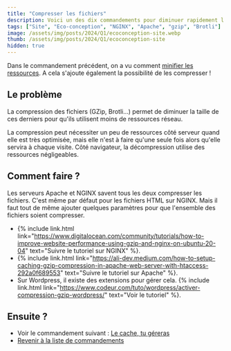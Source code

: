 ```yaml
---
title: "Compresser les fichiers"
description: Voici un des dix commandements pour diminuer rapidement l'empreinte environnementale d'un site internet.
tags: ["Site", "Eco-conception", "NGINX", "Apache", "gzip", "Brotli"]
image: /assets/img/posts/2024/Q1/ecoconception-site.webp
thumb: /assets/img/posts/2024/Q1/ecoconception-site
hidden: true
---
```


Dans le commandement précédent, on a vu comment [minifier les ressources](07-minifier-css-javascript-html.html). A cela s'ajoute également la possibilité de les compresser !

## Le problème 

La compression des fichiers (GZip, Brotli...) permet de diminuer la taille de ces derniers pour qu'ils utilisent moins de ressources réseau. 

La compression peut nécessiter un peu de ressources côté serveur quand elle est très optimisée, mais elle n'est à faire qu'une seule fois alors qu'elle servira à chaque visite.
Côté navigateur, la décompression utilise des ressources négligeables.

## Comment faire ?

Les serveurs Apache et NGINX savent tous les deux compresser les fichiers. C'est même par défaut pour les fichiers HTML sur NGINX. Mais il faut tout de même ajouter quelques paramètres pour que l'ensemble des fichiers soient compresser.

- {% include link.html link="https://www.digitalocean.com/community/tutorials/how-to-improve-website-performance-using-gzip-and-nginx-on-ubuntu-20-04" text="Suivre le tutoriel sur NGINX" %}.
- {% include link.html link="https://ali-dev.medium.com/how-to-setup-caching-gzip-compression-in-apache-web-server-with-htaccess-292a0f689553" text="Suivre le tutoriel sur Apache" %}.
- Sur Wordpress, il existe des extensions pour gérer cela. {% include link.html link="https://www.codeur.com/tuto/wordpress/activer-compression-gzip-wordpress/" text="Voir le tutoriel" %}.

## Ensuite ?

- Voir le commandement suivant : [Le cache, tu géreras](09-gerer-cache.html)
- [Revenir à la liste de commandements](dix-min-pour-reduire-empreinte-environnementale-site.html)